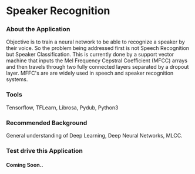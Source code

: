 # Speaker Recognition

### About the Application

Objective is to train a neural network to be able to recognize a speaker by their voice. So the problem being addressed first is not Speech Recognition but Speaker Classification. This is currently done by a support vector machine that inputs the Mel Frequency Cepstral Coefficient (MFCC) arrays and then travels through two fully connected layers separated by a dropout layer. MFFC's are are widely used in speech and speaker recognition systems. 

### Tools

Tensorflow, TFLearn, Librosa, Pydub, Python3

### Recommended Background

General understanding of Deep Learning, Deep Neural Networks, MLCC.

### Test drive this Application

#### Coming Soon..
